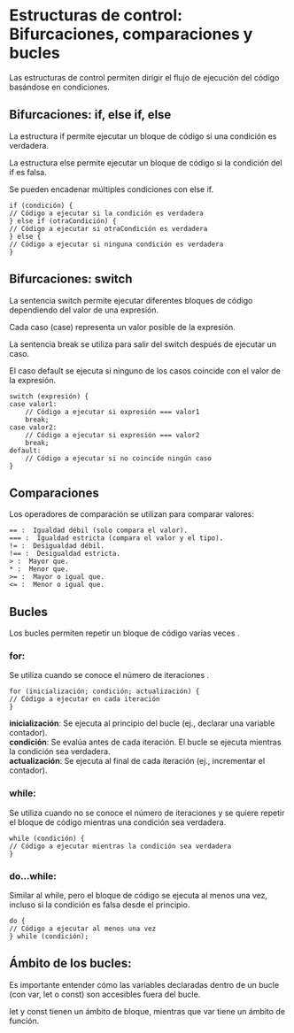 # Estructuras de control: Bifurcaciones, comparaciones y bucles
Las estructuras de control permiten dirigir el flujo de ejecución del código basándose en condiciones.

## Bifurcaciones: if, else if, else
La estructura if permite ejecutar un bloque de código si una condición es verdadera.  

La estructura else permite ejecutar un bloque de código si la condición del if es falsa.  

Se pueden encadenar múltiples condiciones con else if.  

    if (condición) {
    // Código a ejecutar si la condición es verdadera
    } else if (otraCondición) {
    // Código a ejecutar si otraCondición es verdadera
    } else {
    // Código a ejecutar si ninguna condición es verdadera
    }

## Bifurcaciones: switch
La sentencia switch permite ejecutar diferentes bloques de código dependiendo del valor de una expresión.  

Cada caso (case) representa un valor posible de la expresión.  

La sentencia break se utiliza para salir del switch después de ejecutar un caso.  

El caso default se ejecuta si ninguno de los casos coincide con el valor de la expresión.

    switch (expresión) {
    case valor1:
        // Código a ejecutar si expresión === valor1
        break;
    case valor2:
        // Código a ejecutar si expresión === valor2
        break;
    default:
        // Código a ejecutar si no coincide ningún caso
    }

## Comparaciones
Los operadores de comparación se utilizan para comparar valores:

    == :  Igualdad débil (solo compara el valor).
    === :  Igualdad estricta (compara el valor y el tipo).
    != :  Desigualdad débil.
    !== :  Desigualdad estricta.
    > :  Mayor que.
    * :  Menor que.
    >= :  Mayor o igual que.
    <= :  Menor o igual que.

## Bucles

Los bucles permiten repetir un bloque de código varias veces .

### for: 
Se utiliza cuando se conoce el número de iteraciones .

    for (inicialización; condición; actualización) {
    // Código a ejecutar en cada iteración
    }

**inicialización**: Se ejecuta al principio del bucle (ej., declarar una variable contador).  
**condición**: Se evalúa antes de cada iteración. El bucle se ejecuta mientras la condición sea verdadera.  
**actualización**: Se ejecuta al final de cada iteración (ej., incrementar el contador).


### while: 
Se utiliza cuando no se conoce el número de iteraciones y se quiere repetir el bloque de código mientras una condición sea verdadera.

    while (condición) {
    // Código a ejecutar mientras la condición sea verdadera
    }

### do...while: 
Similar al while, pero el bloque de código se ejecuta al menos una vez, incluso si la condición es falsa desde el principio.

    do {
    // Código a ejecutar al menos una vez
    } while (condición);

## Ámbito de los bucles: 
Es importante entender cómo las variables declaradas dentro de un bucle (con var, let o const) son accesibles fuera del bucle.  

let y const tienen un ámbito de bloque, mientras que var tiene un ámbito de función.
